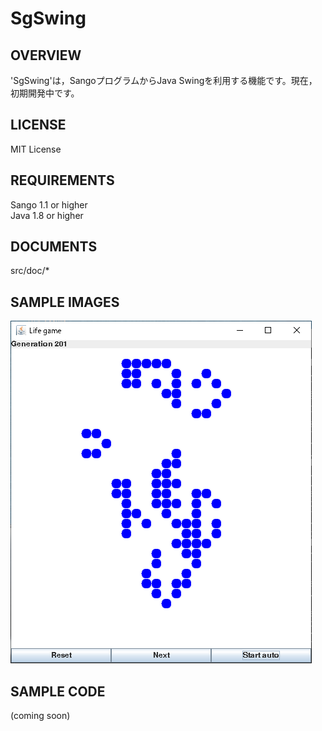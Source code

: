 # SgSwing

## OVERVIEW
'SgSwing'は，SangoプログラムからJava Swingを利用する機能です。現在，初期開発中です。

## LICENSE
MIT License

## REQUIREMENTS
Sango 1.1 or higher  
Java 1.8 or higher

## DOCUMENTS
src/doc/*

## SAMPLE IMAGES
![Life game](image/lifegame.png "Life game")

## SAMPLE CODE
(coming soon)
